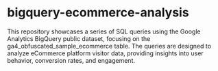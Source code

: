 # bigquery-ecommerce-analysis
This repository showcases a series of SQL queries using the Google Analytics BigQuery public dataset, focusing on the ga4_obfuscated_sample_ecommerce table. The queries are designed to analyze eCommerce platform visitor data, providing insights into user behavior, conversion rates, and engagement. 
